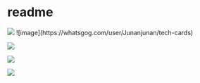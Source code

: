# readme

<img src="https://img.shields.io/badge/Python-3766AB?style=flat-square&logo=Python&logoColor=white"/>
![image](https://whatsgog.com/user/Junanjunan/tech-cards)

 <a href="클릭시 이동할 링크" target="_blank"><img src="https://whatsgog.com/user/Junanjunan/tech-cards"/></a>

<img src="https://img.shields.io/badge/문자-색코드?style=for-the-badge&logo=이미지 이름&logoColor=black">

<a href="https://hits.seeyoufarm.com"><img src="https://hits.seeyoufarm.com/api/count/incr/badge.svg?url=https%3A%2F%2Fgithub.com%2Fgjbae1212%2Fhit-counter"/></a>                        
